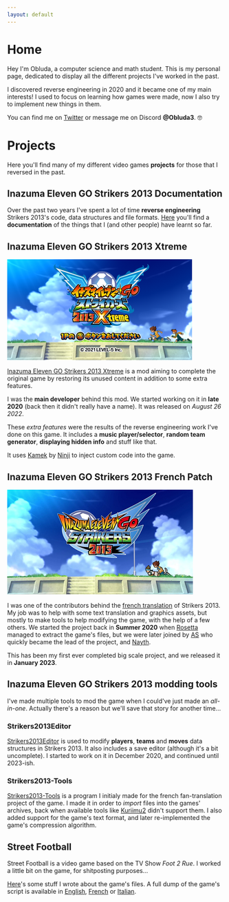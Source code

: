 ```yaml
---
layout: default
---
```

# Home

Hey I'm Obluda, a computer science and math student. This is my personal page, dedicated to display all the different projects I've worked in the past.

I discovered reverse engineering in 2020 and it became one of my main interests! I used to focus on learning how games were made, now I also try to implement new things in them.

You can find me on [Twitter](https://www.twitter.com/obluda3) or message me on Discord **@Obluda3**. 🤓 
 
# Projects

Here you'll find many of my different video games **projects** for those that I reversed in the past.

## Inazuma Eleven GO Strikers 2013 Documentation

Over the past two years I've spent a lot of time **reverse engineering** Strikers 2013's code, data structures and file formats. 
[Here](/strikers) you'll find a **documentation** of the things that I (and other people) have learnt so far.

## Inazuma Eleven GO Strikers 2013 Xtreme

![Screenshot of Xtreme13's titlescreen](/resources/xtreme_titlescreen.png)

[Inazuma Eleven GO Strikers 2013 Xtreme](https://www.xtreme13.com/) is a mod aiming to complete the original game by restoring its unused content in addition to some extra features. 

I was the **main developer** behind this mod. We started working on it in **late 2020** (back then it didn't really have a name). It was released on *August 26 2022*.

These *extra features* were the results of the reverse engineering work I've done on this game. It includes a **music player/selector**, **random team generator**, **displaying hidden info** and stuff like that.

It uses [Kamek](https://github.com/Treeki/Kamek) by [Ninji](https://twitter.com/_ninji) to inject custom code into the game.

## Inazuma Eleven GO Strikers 2013 French Patch

![Screenshot of a translated menu in Strikers 2013](/resources/strikersfr.png)

I was one of the contributors behind the [french translation](/copa_project) of Strikers 2013. My job was to help with some text translation and graphics assets, but mostly to make tools to help modifying the game, with the help of a few others. We started the project back in **Summer 2020** when [Rosetta](https://twitter.com/fatalblooms92) managed to extract the game's files, but we were later joined by [AS](https://twitter.com/sltcas) who quickly became the lead of the project, and [Nayth](https://twitter.com/637nayth). 

This has been my first ever completed big scale project, and we released it in **January 2023**.

## Inazuma Eleven GO Strikers 2013 modding tools

I've made multiple tools to mod the game when I could've just made an *all-in-one*. Actually there's a reason but we'll save that story for another time...

### Strikers2013Editor

[Strikers2013Editor](https://github.com/obluda3/Strikers2013Editor) is used to modify **players**, **teams** and **moves** data structures in Strikers 2013. It also includes a save editor (although it's a bit uncomplete). I started to work on it in December 2020, and continued until 2023-ish.

### Strikers2013-Tools

[Strikers2013-Tools](https://github.com/obluda3/strikers2013-tools) is a program I initialy made for the french fan-translation project of the game. I made it in order to *import* files into the games' archives, back when available tools like [Kuriimu2](https://github.com/FanTranslatorsInternational/Kuriimu2) didn't support them. I also added support for the game's text format, and later re-implemented the game's compression algorithm.

## Street Football

Street Football is a video game based on the TV Show *Foot 2 Rue*. I worked a little bit on the game, for shitposting purposes...

[Here](/f2r)'s some stuff I wrote about the game's files. A full dump of the game's script is available in [English](/resources/f2r_eng.txt), [French](/resources/f2r_fr.txt) or [Italian](/resources/f2r_it.txt).

